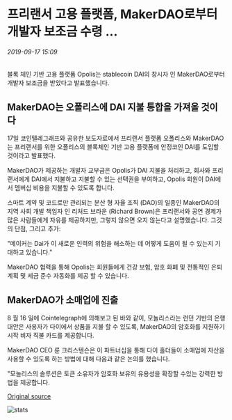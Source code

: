 # 프리랜서 고용 플랫폼, MakerDAO로부터 개발자 보조금 수령 ...

###### 2019-09-17 15:09

블록 체인 기반 고용 플랫폼 Opolis는 stablecoin DAI의 창시자 인 MakerDAO로부터 개발자 보조금을 받았다고 발표했습니다.

## MakerDAO는 오폴리스에 DAI 지불 통합을 가져올 것이다

17일 코인텔레그래프와 공유한 보도자료에서 프리랜서 플랫폼 오폴리스와 MakerDAO는 프리랜서를 위한 오폴리스의 블록체인 기반 고용 플랫폼에 안정코인 DAI를 도입할 것이라고 발표했다.

MakerDAO가 제공하는 개발자 교부금은 Opolis가 DAI 지불을 처리하고, 회사와 프리랜서에게 DAI에서 지불하고 지불할 수 있는 선택권을 부여하고, Opolis 회원이 DAI에서 멤버십 비용을 지불할 수 있도록 합니다.

스마트 계약 및 코드로만 관리되는 분산 형 자율 조직 (DAO)의 일종인 MakerDAO의 지역 사회 개발 책임자 인 리처드 브라운 (Richard Brown)은 프리랜서와 공연 경제가 많은 사람들에게 자유를 제공하지만, 그렇지 않으면 오지 않는다고 설명했습니다. 그것의 단점, 그리고 추가:

"메이커는 Dai가 이 새로운 인력의 위험을 해소하는 데 어떻게 도움이 될 수 있는지 기대하고 있습니다."

MakerDAO 협력을 통해 Opolis는 회원들에게 건강 보험, 암호 화폐 및 전통적인 은퇴 계획 및 세금 준수 자동화를 제공 할 수 있습니다.

## MakerDAO가 소매업에 진출

8 월 16 일에 Cointelegraph에 의해보고 된 바와 같이, 모놀리스라는 런던 기반의 은행 대안은 사용자가 다이에서 상품을 지불 할 수 있도록, MakerDAO의 암호화를 지원하기 시작 비자 직불 카드를 제공합니다.

MakerDAO CEO 룬 크리스텐슨은 이 파트너십을 통해 다이 홀더들이 소매업에 자산을 사용할 수 있도록 하는 방법에 대해 다음과 같은 논의를 했습니다.

"모놀리스의 솔루션은 토큰 소유자가 암호화 보유의 유용성을 확장할 수있는 강력한 방법을 제공합니다.

[Original source](https://cointelegraph.com/news/freelance-employment-platform-receives-developer-grant-from-makerdao)

![stats](https://c.statcounter.com/11760860/0/a89fa40b/1/ "stats")
